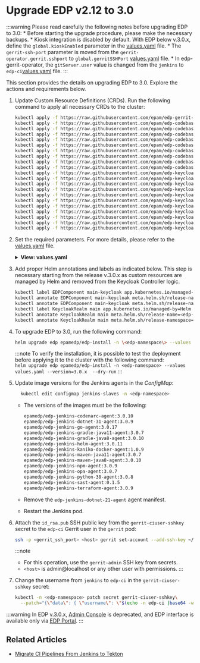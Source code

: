 # Upgrade EDP v2.12 to 3.0

:::warning
  Please read carefully the following notes before upgrading EDP to 3.0:
    * Before starting the upgrade procedure, please make the necessary backups.
    * Kiosk integration is disabled by default. With EDP below v.3.0.x, define the `global.kioskEnabled` parameter in the [values.yaml](https://github.cm/epam/edp-install/blob/release/3.0/deploy-templates/values.yaml) file.
    * The `gerrit-ssh-port` parameter is moved from the `gerrit-operator.gerrit.sshport` to `global.gerritSSHPort` [values.yaml](https://github.com/epam/edp-install/blob/master/deploy-templates/values.yaml#L30) file.
    * In edp-gerrit-operator, the `gitServer.user` value is changed from the `jenkins` to `edp-ci`[values.yaml](https://github.com/epam/edp-gerrit-operator/blob/release/2.13/deploy-templates/values.yaml#L96) file.
:::

This section provides the details on upgrading EDP to 3.0. Explore the actions and requirements below.

1. Update Custom Resource Definitions (CRDs). Run the following command to apply all necessary CRDs to the cluster:

    ```bash
    kubectl apply -f https://raw.githubusercontent.com/epam/edp-gerrit-operator/d9a4d15244c527ef6d1d029af27574282a281b98/deploy-templates/crds/v2.edp.epam.com_gerrits.yaml
    kubectl apply -f https://raw.githubusercontent.com/epam/edp-codebase-operator/release/2.14/deploy-templates/crds/v2.edp.epam.com_cdstagedeployments.yaml
    kubectl apply -f https://raw.githubusercontent.com/epam/edp-codebase-operator/release/2.14/deploy-templates/crds/v2.edp.epam.com_codebasebranches.yaml
    kubectl apply -f https://raw.githubusercontent.com/epam/edp-codebase-operator/release/2.14/deploy-templates/crds/v2.edp.epam.com_codebaseimagestreams.yaml
    kubectl apply -f https://raw.githubusercontent.com/epam/edp-codebase-operator/release/2.14/deploy-templates/crds/v2.edp.epam.com_codebases.yaml
    kubectl apply -f https://raw.githubusercontent.com/epam/edp-codebase-operator/release/2.14/deploy-templates/crds/v2.edp.epam.com_gitservers.yaml
    kubectl apply -f https://raw.githubusercontent.com/epam/edp-codebase-operator/release/2.14/deploy-templates/crds/v2.edp.epam.com_gittags.yaml
    kubectl apply -f https://raw.githubusercontent.com/epam/edp-codebase-operator/release/2.14/deploy-templates/crds/v2.edp.epam.com_imagestreamtags.yaml
    kubectl apply -f https://raw.githubusercontent.com/epam/edp-codebase-operator/release/2.14/deploy-templates/crds/v2.edp.epam.com_jiraissuemetadatas.yaml
    kubectl apply -f https://raw.githubusercontent.com/epam/edp-codebase-operator/release/2.14/deploy-templates/crds/v2.edp.epam.com_jiraservers.yaml
    kubectl apply -f https://raw.githubusercontent.com/epam/edp-keycloak-operator/release/1.14/deploy-templates/crds/v1.edp.epam.com_keycloakauthflows.yaml
    kubectl apply -f https://raw.githubusercontent.com/epam/edp-keycloak-operator/release/1.14/deploy-templates/crds/v1.edp.epam.com_keycloakclients.yaml
    kubectl apply -f https://raw.githubusercontent.com/epam/edp-keycloak-operator/release/1.14/deploy-templates/crds/v1.edp.epam.com_keycloakclientscopes.yaml
    kubectl apply -f https://raw.githubusercontent.com/epam/edp-keycloak-operator/release/1.14/deploy-templates/crds/v1.edp.epam.com_keycloakrealmcomponents.yaml
    kubectl apply -f https://raw.githubusercontent.com/epam/edp-keycloak-operator/release/1.14/deploy-templates/crds/v1.edp.epam.com_keycloakrealmgroups.yaml
    kubectl apply -f https://raw.githubusercontent.com/epam/edp-keycloak-operator/release/1.14/deploy-templates/crds/v1.edp.epam.com_keycloakrealmidentityproviders.yaml
    kubectl apply -f https://raw.githubusercontent.com/epam/edp-keycloak-operator/release/1.14/deploy-templates/crds/v1.edp.epam.com_keycloakrealmrolebatches.yaml
    kubectl apply -f https://raw.githubusercontent.com/epam/edp-keycloak-operator/release/1.14/deploy-templates/crds/v1.edp.epam.com_keycloakrealmroles.yaml
    kubectl apply -f https://raw.githubusercontent.com/epam/edp-keycloak-operator/release/1.14/deploy-templates/crds/v1.edp.epam.com_keycloakrealms.yaml
    kubectl apply -f https://raw.githubusercontent.com/epam/edp-keycloak-operator/release/1.14/deploy-templates/crds/v1.edp.epam.com_keycloakrealmusers.yaml
    kubectl apply -f https://raw.githubusercontent.com/epam/edp-keycloak-operator/release/1.14/deploy-templates/crds/v1.edp.epam.com_keycloaks.yaml
    ```

2. Set the required parameters. For more details, please refer to the [values.yaml](https://github.com/epam/edp-install/blob/release/3.0/deploy-templates/values.yaml) file.

    <details>
      <summary><b>View: values.yaml</b></summary>

      ```yaml
      edp-tekton:
        enabled: false
      admin-console-operator:
        enabled: true
      jenkins-operator:
        enabled: true
      ```

    </details>

3. Add proper Helm annotations and labels as indicated below. This step is necessary starting from the release v.3.0.x as custom resources are managed by Helm and removed from the Keycloak Controller logic.

    ```bash
    kubectl label EDPComponent main-keycloak app.kubernetes.io/managed-by=Helm -n <edp-namespace>
    kubectl annotate EDPComponent main-keycloak meta.helm.sh/release-name=<edp-release-name> -n <edp-namespace>
    kubectl annotate EDPComponent main-keycloak meta.helm.sh/release-namespace=<edp-namespace> -n <edp-namespace>
    kubectl label KeycloakRealm main app.kubernetes.io/managed-by=Helm -n <edp-namespace>
    kubectl annotate KeycloakRealm main meta.helm.sh/release-name=<edp-release-name> -n <edp-namespace>
    kubectl annotate KeycloakRealm main meta.helm.sh/release-namespace=<edp-namespace> -n <edp-namespace>
    ```

4. To upgrade EDP to 3.0, run the following command:

    ```bash
    helm upgrade edp epamedp/edp-install -n \<edp-namespace\> --values values.yaml --version=3.0.x
    ```

    :::note
      To verify the installation, it is possible to test the deployment before applying it to the cluster with the following command:<br />
      `helm upgrade edp epamedp/edp-install -n <edp-namespace> --values values.yaml --version=3.0.x  --dry-run`
    :::

5. Update image versions for the Jenkins agents in the *ConfigMap*:

    ```bash
      kubectl edit configmap jenkins-slaves -n <edp-namespace>
    ```

    * The versions of the images must be the following:

      ```bash
      epamedp/edp-jenkins-codenarc-agent:3.0.10
      epamedp/edp-jenkins-dotnet-31-agent:3.0.9
      epamedp/edp-jenkins-go-agent:3.0.17
      epamedp/edp-jenkins-gradle-java11-agent:3.0.7
      epamedp/edp-jenkins-gradle-java8-agent:3.0.10
      epamedp/edp-jenkins-helm-agent:3.0.11
      epamedp/edp-jenkins-kaniko-docker-agent:1.0.9
      epamedp/edp-jenkins-maven-java11-agent:3.0.7
      epamedp/edp-jenkins-maven-java8-agent:3.0.10
      epamedp/edp-jenkins-npm-agent:3.0.9
      epamedp/edp-jenkins-opa-agent:3.0.7
      epamedp/edp-jenkins-python-38-agent:3.0.8
      epamedp/edp-jenkins-sast-agent:0.1.5
      epamedp/edp-jenkins-terraform-agent:3.0.9
      ```

    * Remove the `edp-jenkins-dotnet-21-agent` agent manifest.

    * Restart the Jenkins pod.

6. Attach the `id_rsa.pub` SSH public key from the `gerrit-ciuser-sshkey` secret to the `edp-ci` Gerrit user in the `gerrit` pod:

    ```bash
    ssh -p <gerrit_ssh_port> <host> gerrit set-account --add-ssh-key ~/id_rsa.pub
    ```

    :::note
      * For this operation, use the `gerrit-admin` SSH key from secrets.
      * `<host>` is admin@localhost or any other user with permissions.
    :::

7. Change the username from `jenkins` to `edp-ci` in the `gerrit-ciuser-sshkey` secret:

    ```bash
    kubectl -n <edp-namespace> patch secret gerrit-ciuser-sshkey\
      --patch="{\"data\": { \"username\": \"$(echo -n edp-ci |base64 -w0)\" }}" -o yaml
    ```

  :::warning
    In EDP v.3.0.x, [Admin Console](../../user-guide/index.md) is deprecated, and EDP interface is available only via [EDP Portal](../../user-guide/index.md).
  :::

## Related Articles

* [Migrate CI Pipelines From Jenkins to Tekton](migrate-ci-pipelines-from-jenkins-to-tekton.md)
